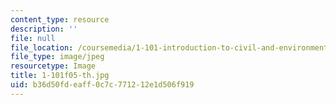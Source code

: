 ```yaml
---
content_type: resource
description: ''
file: null
file_location: /coursemedia/1-101-introduction-to-civil-and-environmental-engineering-design-i-fall-2005/b36d50fdeaff0c7c771212e1d506f919_1-101f05-th.jpg
file_type: image/jpeg
resourcetype: Image
title: 1-101f05-th.jpg
uid: b36d50fd-eaff-0c7c-7712-12e1d506f919
---
```

